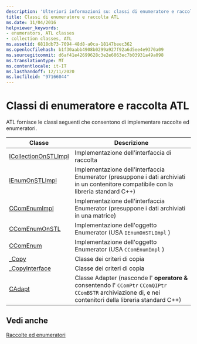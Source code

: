 ```yaml
---
description: 'Ulteriori informazioni su: classi di enumeratore e raccolta ATL'
title: Classi di enumeratore e raccolta ATL
ms.date: 11/04/2016
helpviewer_keywords:
- enumerators, ATL classes
- collection classes, ATL
ms.assetid: 6818db73-7094-48d8-a0ca-18147beec362
ms.openlocfilehash: b1f30aabb4908b0299a927f92a6d5ee4e9370a09
ms.sourcegitcommit: d6af41e42699628c3e2e6063ec7b03931a49a098
ms.translationtype: MT
ms.contentlocale: it-IT
ms.lasthandoff: 12/11/2020
ms.locfileid: "97166044"
---
```

# <a name="atl-collection-and-enumerator-classes"></a>Classi di enumeratore e raccolta ATL

ATL fornisce le classi seguenti che consentono di implementare raccolte ed enumeratori.

|Classe|Descrizione|
|-----------|-----------------|
|[ICollectionOnSTLImpl](../atl/reference/icollectiononstlimpl-class.md)|Implementazione dell'interfaccia di raccolta|
|[IEnumOnSTLImpl](../atl/reference/ienumonstlimpl-class.md)|Implementazione dell'interfaccia Enumerator (presuppone i dati archiviati in un contenitore compatibile con la libreria standard C++)|
|[CComEnumImpl](../atl/reference/ccomenumimpl-class.md)|Implementazione dell'interfaccia Enumerator (presuppone i dati archiviati in una matrice)|
|[CComEnumOnSTL](../atl/reference/ccomenumonstl-class.md)|Implementazione dell'oggetto Enumerator (USA `IEnumOnSTLImpl` )|
|[CComEnum](../atl/reference/ccomenum-class.md)|Implementazione dell'oggetto Enumerator (USA `CComEnumImpl` )|
|[_Copy](../atl/atl-copy-policy-classes.md)|Classe dei criteri di copia|
|[_CopyInterface](../atl/atl-copy-policy-classes.md)|Classe dei criteri di copia|
|[CAdapt](../atl/reference/cadapt-class.md)|Classe Adapter (nasconde l' **operatore &** consentendo l' `CComPtr` `CComQIPtr` `CComBSTR` archiviazione di, e nei contenitori della libreria standard C++)|

## <a name="see-also"></a>Vedi anche

[Raccolte ed enumeratori](../atl/atl-collections-and-enumerators.md)
